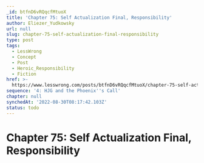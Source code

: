 ```yaml
---
_id: btfnD6vRQqcfMtuoX
title: 'Chapter 75: Self Actualization Final, Responsibility'
author: Eliezer_Yudkowsky
url: null
slug: chapter-75-self-actualization-final-responsibility
type: post
tags:
  - LessWrong
  - Concept
  - Post
  - Heroic_Responsibility
  - Fiction
href: >-
  https://www.lesswrong.com/posts/btfnD6vRQqcfMtuoX/chapter-75-self-actualization-final-responsibility
sequence: '4: HJG and the Phoenix''s Call'
chapter: null
synchedAt: '2022-08-30T08:17:42.103Z'
status: todo
---
```


# Chapter 75: Self Actualization Final, Responsibility

